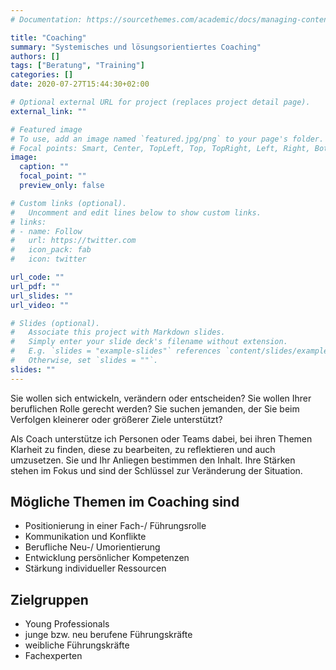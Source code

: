 ```yaml
---
# Documentation: https://sourcethemes.com/academic/docs/managing-content/

title: "Coaching"
summary: "Systemisches und lösungsorientiertes Coaching"
authors: []
tags: ["Beratung", "Training"]
categories: []
date: 2020-07-27T15:44:30+02:00

# Optional external URL for project (replaces project detail page).
external_link: ""

# Featured image
# To use, add an image named `featured.jpg/png` to your page's folder.
# Focal points: Smart, Center, TopLeft, Top, TopRight, Left, Right, BottomLeft, Bottom, BottomRight.
image:
  caption: ""
  focal_point: ""
  preview_only: false

# Custom links (optional).
#   Uncomment and edit lines below to show custom links.
# links:
# - name: Follow
#   url: https://twitter.com
#   icon_pack: fab
#   icon: twitter

url_code: ""
url_pdf: ""
url_slides: ""
url_video: ""

# Slides (optional).
#   Associate this project with Markdown slides.
#   Simply enter your slide deck's filename without extension.
#   E.g. `slides = "example-slides"` references `content/slides/example-slides.md`.
#   Otherwise, set `slides = ""`.
slides: ""
---
```


Sie wollen sich entwickeln, verändern oder entscheiden?
Sie wollen Ihrer beruflichen Rolle gerecht werden?
Sie suchen jemanden, der Sie beim Verfolgen kleinerer oder größerer Ziele unterstützt?


Als Coach unterstütze ich Personen oder Teams dabei, bei ihren Themen Klarheit zu finden, diese zu bearbeiten, zu reflektieren und auch umzusetzen. Sie und Ihr Anliegen bestimmen den Inhalt. Ihre Stärken stehen im Fokus und sind der Schlüssel zur Veränderung der Situation.

## Mögliche Themen im Coaching sind
* Positionierung in einer Fach-/ Führungsrolle
* Kommunikation und Konflikte
* Berufliche Neu-/ Umorientierung
* Entwicklung persönlicher Kompetenzen
* Stärkung individueller Ressourcen


## Zielgruppen
* Young Professionals
* junge bzw. neu berufene Führungskräfte
* weibliche Führungskräfte
* Fachexperten

